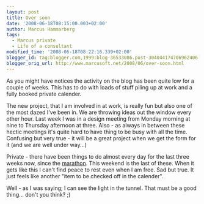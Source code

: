 ```yaml
---
layout: post
title: Over soon
date: '2008-06-18T08:15:00.003+02:00'
author: Marcus Hammarberg
tags:
  - Marcus private
  - Life of a consultant
modified_time: '2008-06-18T08:22:16.339+02:00'
blogger_id: tag:blogger.com,1999:blog-36533086.post-304044174706962406
blogger_orig_url: http://www.marcusoft.net/2008/06/over-soon.html
---
```


As
you might have notices the activity on the blog has been quite low for a
couple of weeks. This has to do with loads of stuff piling up at work
and a fully booked private calender.

The new project, that I am involved in at work, is really fun but also
one of the most dazed I've been in. We are throwing ideas out the window
every other hour. Last week I was in a design meeting from <span
id="SPELLING_ERROR_0" class="blsp-spelling-corrected">Monday
morning at nine to Thursday afternoon at three.
Also - as always in between these hectic meetings it's quite hard
to have thing to be busy with all the time. Confusing but very true - it
will be a great project when we get the form for it (and we are well
under way...)

Private - there have been things to do almost every day for the last
three weeks now, since the
[marathon](http://www.marcusoft.net/2008/05/commenting-stockholm-marathon.html).
This weekend is the last of these. When it gets like this I can't find
peace to rest even when I am free. Sad but true. It just feels like
another "item to be checked off in the calender".

Well - as I was saying; I can see the light in the tunnel. That must be
a good thing... don't you think? ;)

